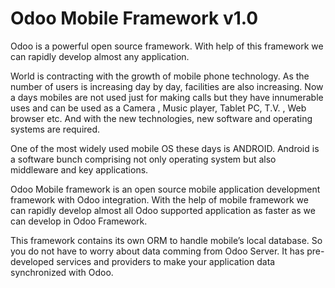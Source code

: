 Odoo Mobile Framework v1.0
==========================

Odoo is a powerful open source framework. With help of this framework we can rapidly develop almost any application.

World is contracting with the growth of mobile phone technology. As the number of users is increasing day by day, facilities are also increasing. Now a days mobiles are not used just for making calls but they have innumerable uses and can be used as a Camera , Music player, Tablet PC, T.V. , Web browser etc. And with the new technologies, new software and operating systems are required.

One of the most widely used mobile OS these days is ANDROID. Android is a software bunch comprising not only operating system but also middleware and key applications.

Odoo Mobile framework is an open source mobile application development framework with Odoo integration. With the help of mobile framework we can rapidly develop almost all Odoo supported application as faster as we can develop in Odoo Framework.

This framework contains its own ORM to handle mobile’s local database. So you do not have to worry about data comming from Odoo Server. It has pre-developed services and providers to make your application data synchronized with Odoo.
